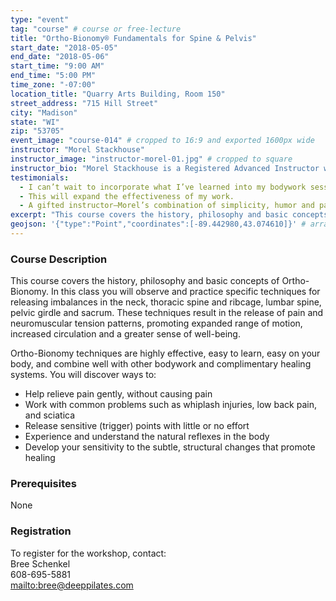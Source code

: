 ```yaml
---
type: "event"
tag: "course" # course or free-lecture
title: "Ortho-Bionomy® Fundamentals for Spine & Pelvis"
start_date: "2018-05-05"
end_date: "2018-05-06"
start_time: "9:00 AM"
end_time: "5:00 PM"
time_zone: "-07:00"
location_title: "Quarry Arts Building, Room 150"
street_address: "715 Hill Street"
city: "Madison"
state: "WI"
zip: "53705"
event_image: "course-014" # cropped to 16:9 and exported 1600px wide
instructor: "Morel Stackhouse"
instructor_image: "instructor-morel-01.jpg" # cropped to square
instructor_bio: "Morel Stackhouse is a Registered Advanced Instructor with the Society of Ortho-Bionomy International. She began her study of Ortho-Bionomy in 1984 and was fortunate to have studied with Arthur Lincoln Pauls D.O., the system's Founder. Morel has been teaching throughout the US since 1989. She enjoys introducing this bodywork system to others and working with students to develop their skill and confidence as they grow with the work. She is approved by the National Certification Board for Therapeutic Massage and Bodywork (NCBTMB) as a Continuing Education Approved Provider."
testimonials:
  - I can’t wait to incorporate what I’ve learned into my bodywork sessions.
  - This will expand the effectiveness of my work.
  - A gifted instructor—Morel’s combination of simplicity, humor and patience were just what I needed.
excerpt: "This course covers the history, philosophy and basic concepts of Ortho-Bionomy. In this class you will observe and practice specific techniques for releasing imbalances in the neck, thoracic spine and ribcage, lumbar spine, pelvic girdle and sacrum. These techniques result in the release of pain and neuromuscular tension patterns, promoting expanded range of motion, increased circulation and a greater sense of well-being."
geojson: '{"type":"Point","coordinates":[-89.442980,43.074610]}' # array format: [lon, lat]
---
```


### Course Description

This course covers the history, philosophy and basic concepts of Ortho-Bionomy. In this class you will observe and practice specific techniques for releasing imbalances in the neck, thoracic spine and ribcage, lumbar spine, pelvic girdle and sacrum. These techniques result in the release of pain and neuromuscular tension patterns, promoting expanded range of motion, increased circulation and a greater sense of well-being.

Ortho-Bionomy techniques are highly effective, easy to learn, easy on your body, and combine well with other bodywork and complimentary healing systems. You will discover ways to:

 - Help relieve pain gently, without causing pain
 - Work with common problems such as whiplash injuries, low back pain, and sciatica
 - Release sensitive (trigger) points with little or no effort
 - Experience and understand the natural reflexes in the body
 - Develop your sensitivity to the subtle, structural changes that promote healing

### Prerequisites

None

### Registration

To register for the workshop, contact:  
Bree Schenkel  
608-695-5881  
[mailto:bree@deeppilates.com](bree@deeppilates.com)
